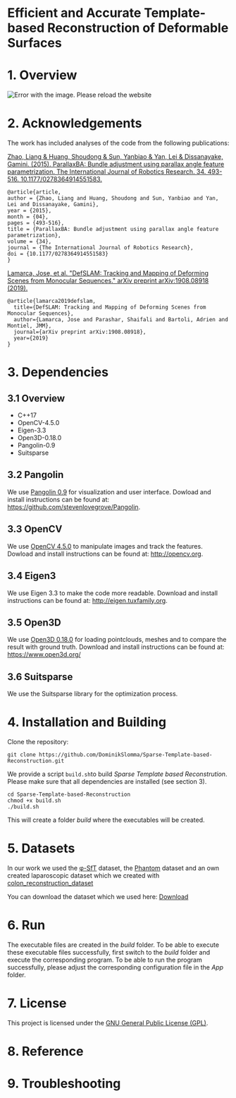 <h1> Efficient and Accurate Template-based Reconstruction of Deformable Surfaces </h1>


# 1. Overview
![Error with the image. Please reload the website](./doc/Data2.gif)


# 2. Acknowledgements
The work has included analyses of the code from the following publications:

[Zhao, Liang & Huang, Shoudong & Sun, Yanbiao & Yan, Lei & Dissanayake, Gamini. (2015). ParallaxBA: Bundle adjustment using parallax angle feature parametrization. The International Journal of Robotics Research. 34. 493-516. 10.1177/0278364914551583.](https://www.researchgate.net/publication/275260778_ParallaxBA_Bundle_adjustment_using_parallax_angle_feature_parametrization)

```
@article{article,
author = {Zhao, Liang and Huang, Shoudong and Sun, Yanbiao and Yan, Lei and Dissanayake, Gamini},
year = {2015},
month = {04},
pages = {493-516},
title = {ParallaxBA: Bundle adjustment using parallax angle feature parametrization},
volume = {34},
journal = {The International Journal of Robotics Research},
doi = {10.1177/0278364914551583}
}
```

[Lamarca, Jose, et al. "DefSLAM: Tracking and Mapping of Deforming Scenes from Monocular Sequences." arXiv preprint arXiv:1908.08918 (2019).](https://arxiv.org/abs/1908.08918)
```
@article{lamarca2019defslam,
  title={DefSLAM: Tracking and Mapping of Deforming Scenes from Monocular Sequences},
  author={Lamarca, Jose and Parashar, Shaifali and Bartoli, Adrien and Montiel, JMM},
  journal={arXiv preprint arXiv:1908.08918},
  year={2019}
}
```

# 3. Dependencies
## 3.1 Overview
<ul>
    <li>C++17</li>
    <li>OpenCV-4.5.0</li>
    <li>Eigen-3.3</li>
    <li>Open3D-0.18.0</li>
    <li>Pangolin-0.9</li>
    <li>Suitsparse</li>
</ul>

## 3.2 Pangolin
We use [Pangolin 0.9](https://github.com/stevenlovegrove/Pangolin) for visualization and user interface. Dowload and install instructions can be found at: https://github.com/stevenlovegrove/Pangolin.

## 3.3 OpenCV
We use [OpenCV 4.5.0](http://opencv.org) to manipulate images and track the features. Dowload and install instructions can be found at: http://opencv.org.

## 3.4 Eigen3
We use Eigen 3.3 to make the code more readable. Download and install instructions can be found at: http://eigen.tuxfamily.org.

## 3.5 Open3D
We use [Open3D 0.18.0](https://github.com/isl-org/Open3D) for loading pointclouds, meshes and to compare the result with ground truth. Download and install instructions can be found at: https://www.open3d.org/

## 3.6 Suitsparse
We use the Suitsparse library for the optimization process.

# 4. Installation and Building
Clone the repository:
```
git clone https://github.com/DominikSlomma/Sparse-Template-based-Reconstruction.git
```

We provide a script `build.sh`to build *Sparse Template based Reconstrution*. Please make sure that all dependencies are installed (see section 3).

```
cd Sparse-Template-based-Reconstruction
chmod +x build.sh
./build.sh
```
This will create a folder *build* where the executables will be created.

# 5. Datasets
In our work we used the [&phi;-SfT](https://drive.google.com/drive/folders/1gpzp5k64S6TnDbl8ZW8lgSmDE_nzHdh9?usp=sharing) dataset, the [Phantom](http://hamlyn.doc.ic.ac.uk/vision/) dataset and an own created laparoscopic dataset which we created with [colon_reconstruction_dataset](https://github.com/zsustc/colon_reconstruction_dataset) 

You can download the dataset which we used here: [Download]()

# 6. Run
The executable files are created in the *build* folder. To be able to execute these executable files successfully, first switch to the *build* folder and execute the corresponding program. To be able to run the program successfully, please adjust the corresponding configuration file in the *App* folder.


# 7. License

This project is licensed under the [GNU General Public License (GPL)](https://www.gnu.org/licenses/gpl-3.0.html).


# 8. Reference

# 9. Troubleshooting
